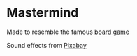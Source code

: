 # Mastermind

Made to resemble the famous [board game](https://en.wikipedia.org/wiki/Mastermind_(board_game))

Sound effects from [Pixabay](https://pixabay.com/)
